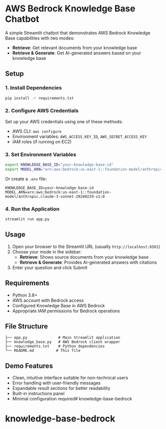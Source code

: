 # AWS Bedrock Knowledge Base Chatbot

A simple Streamlit chatbot that demonstrates AWS Bedrock Knowledge Base capabilities with two modes:
- **Retrieve**: Get relevant documents from your knowledge base
- **Retrieve & Generate**: Get AI-generated answers based on your knowledge base

## Setup

### 1. Install Dependencies
```bash
pip install -r requirements.txt
```

### 2. Configure AWS Credentials
Set up your AWS credentials using one of these methods:
- AWS CLI: `aws configure`
- Environment variables: `AWS_ACCESS_KEY_ID`, `AWS_SECRET_ACCESS_KEY`
- IAM roles (if running on EC2)

### 3. Set Environment Variables
```bash
export KNOWLEDGE_BASE_ID="your-knowledge-base-id"
export MODEL_ARN="arn:aws:bedrock:us-east-1::foundation-model/anthropic.claude-3-sonnet-20240229-v1:0"
```

Or create a `.env` file:
```
KNOWLEDGE_BASE_ID=your-knowledge-base-id
MODEL_ARN=arn:aws:bedrock:us-east-1::foundation-model/anthropic.claude-3-sonnet-20240229-v1:0
```

### 4. Run the Application
```bash
streamlit run app.py
```

## Usage

1. Open your browser to the Streamlit URL (usually `http://localhost:8501`)
2. Choose your mode in the sidebar:
   - **Retrieve**: Shows source documents from your knowledge base
   - **Retrieve & Generate**: Provides AI-generated answers with citations
3. Enter your question and click Submit

## Requirements

- Python 3.8+
- AWS account with Bedrock access
- Configured Knowledge Base in AWS Bedrock
- Appropriate IAM permissions for Bedrock operations

## File Structure

```
├── app.py              # Main Streamlit application
├── knowledge_base.py   # AWS Bedrock client wrapper
├── requirements.txt    # Python dependencies
└── README.md          # This file
```

## Demo Features

- Clean, intuitive interface suitable for non-technical users
- Error handling with user-friendly messages
- Expandable result sections for better readability
- Built-in instructions panel
- Minimal configuration required# knowledge-base-bedrock
# knowledge-base-bedrock
